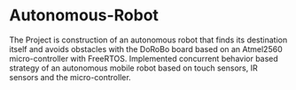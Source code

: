 # Autonomous-Robot
The Project is construction of an autonomous robot that finds its destination itself and avoids obstacles with the DoRoBo board based on an Atmel2560 micro-controller with FreeRTOS.
Implemented concurrent behavior based strategy of an autonomous mobile robot based on touch sensors, IR sensors and the micro-controller.
